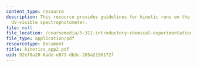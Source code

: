 ```yaml
---
content_type: resource
description: This resource provides guidelines for kinetic runs on the Cary 100 Scan
  UV-visible spectrophotometer.
file: null
file_location: /coursemedia/5-311-introductory-chemical-experimentation-fall-2005/92ef0a206adee873db3c205a2196172f_kinetics_app2.pdf
file_type: application/pdf
resourcetype: Document
title: kinetics_app2.pdf
uid: 92ef0a20-6ade-e873-db3c-205a2196172f
---
```

